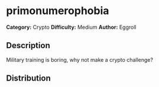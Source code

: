 # primonumerophobia
**Category:** Crypto
**Difficulty:** Medium
**Author:** Eggroll

## Description

Military training is boring, why not make a crypto challenge?

## Distribution
